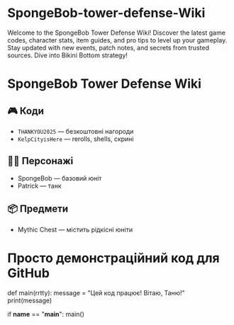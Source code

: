 # SpongeBob-tower-defense-Wiki
Welcome to the SpongeBob Tower Defense Wiki! Discover the latest game codes, character stats, item guides, and pro tips to level up your gameplay. Stay updated with new events, patch notes, and secrets from trusted sources. Dive into Bikini Bottom strategy!

# SpongeBob Tower Defense Wiki

## 🎮 Коди
- `THANKYOU2025` — безкоштовні нагороди
- `KelpCityisHere` — rerolls, shells, скрині

## 🧙‍♂️ Персонажі
- SpongeBob — базовий юніт
- Patrick — танк

## 📦 Предмети
- Mythic Chest — містить рідкісні юніти

# Просто демонстраційний код для GitHub
def main(rrtty):
    message = "Цей код працює! Вітаю, Таню!"
    print(message)

if __name__ == "__main__":
    main()
